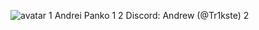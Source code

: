 ![avatar](https://prikolnye-kartinki.ru/img/picture/Aug/31/65efba1984ddf486eeac776bd3c514a7/1.jpg "Avatar")
1 Andrei Panko 1
2 Discord: Andrew (@Tr1kste) 2